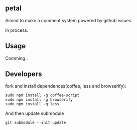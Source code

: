 petal
-----

Aimed to make a comment system powered by github issues.

In process.

Usage
-----

Comming..

Developers
----------

fork and install dependences(coffee, less and browserify):

    sudo npm install -g coffee-script
    sudo npm install -g browserify
    sudo npm install -g less

And then update submodule

    git submodule --init update
